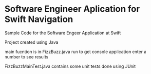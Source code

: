 # Software Engineer Aplication for Swift Navigation
Sample Code for the Software Engeer Application at Swift


Project created using Java

main fucntion is in FizzBuzz.java
  run to get console application
    enter a number to see results

FizzBuzzMainTest.java contains some unit tests done using JUnit 

